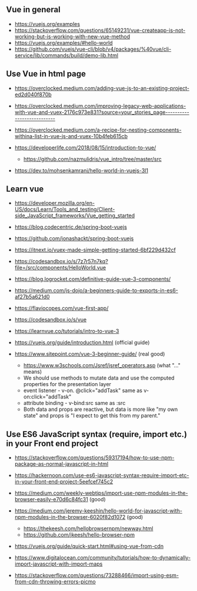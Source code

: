 ## Vue in general
* https://vuejs.org/examples
* https://stackoverflow.com/questions/65149231/vue-createapp-is-not-working-but-is-working-with-new-vue-method
* https://vuejs.org/examples/#hello-world
* https://github.com/vuejs/vue-cli/blob/v4/packages/%40vue/cli-service/lib/commands/build/demo-lib.html

## Use Vue in html page
* https://overclocked.medium.com/adding-vue-js-to-an-existing-project-ed2d040f870b
* https://overclocked.medium.com/improving-legacy-web-applications-with-vue-and-vuex-2176c973e831?source=your_stories_page---------------------------
* https://overclocked.medium.com/a-recipe-for-nesting-components-withina-list-in-vue-js-and-vuex-10b4feb615cb
* https://developerlife.com/2018/08/15/introduction-to-vue/
  * https://github.com/nazmulidris/vue_intro/tree/master/src
  
  
* https://dev.to/mohsenkamrani/hello-world-in-vuejs-3l1
  
## Learn vue
  * https://developer.mozilla.org/en-US/docs/Learn/Tools_and_testing/Client-side_JavaScript_frameworks/Vue_getting_started
  
  * https://blog.codecentric.de/spring-boot-vuejs
  * https://github.com/jonashackt/spring-boot-vuejs
  
  * https://itnext.io/vuex-made-simple-getting-started-6bf229d432cf
  
  * https://codesandbox.io/s/7z7r57n7kq?file=/src/components/HelloWorld.vue
  
  * https://blog.logrocket.com/definitive-guide-vue-3-components/
  
  * https://medium.com/js-dojo/a-beginners-guide-to-exports-in-es6-af27b5a621d0
  * https://flaviocopes.com/vue-first-app/
  
  * https://codesandbox.io/s/vue

  * https://learnvue.co/tutorials/intro-to-vue-3

  
  * https://vuejs.org/guide/introduction.html (official guide)
  * https://www.sitepoint.com/vue-3-beginner-guide/ (real good)
    * https://www.w3schools.com/Jsref/jsref_operators.asp (what "..." means)
    * We should use methods to mutate data and use the computed properties for the presentation layer
    * event listener - v-on. @click="addTask" same as v-on:click="addTask"
    * attribute binding - v-bind:src same as :src
    * Both data and props are reactive, but data is more like "my own state" and props is "I expect to get this from my parent."

## Use ES6 JavaScript syntax (require, import etc.) in your Front end project
* https://stackoverflow.com/questions/59317194/how-to-use-npm-package-as-normal-javascript-in-html
* https://hackernoon.com/use-es6-javascript-syntax-require-import-etc-in-your-front-end-project-5eefcef745c2
* https://medium.com/weekly-webtips/import-use-npm-modules-in-the-browser-easily-e70d6c84fc31 (good)
* https://medium.com/jeremy-keeshin/hello-world-for-javascript-with-npm-modules-in-the-browser-6020f82d1072 (good)
  * https://thekeesh.com/hellobrowsernpm/newway.html
  * https://github.com/jkeesh/hello-browser-npm

* https://vuejs.org/guide/quick-start.html#using-vue-from-cdn
* https://www.digitalocean.com/community/tutorials/how-to-dynamically-import-javascript-with-import-maps
* https://stackoverflow.com/questions/73288466/import-using-esm-from-cdn-throwing-errors-picmo